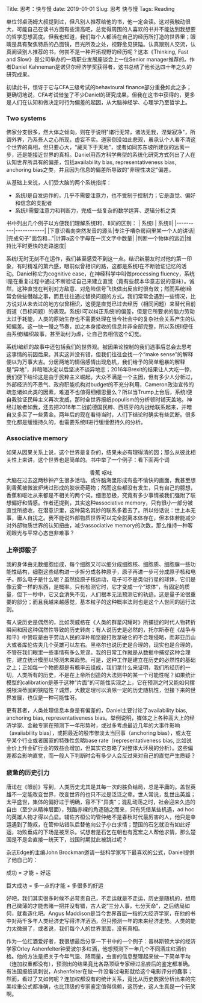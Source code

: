 Title: 思考：快与慢
date: 2019-01-01
Slug: 思考 快与慢
Tags: Reading


单位邻桌汤姆大叔提到过，但凡别人推荐给他的书，他一定会读。这对我触动很大，可能自己在读书方面有些清高吧，总觉得周围的人喜欢的书并不能达到我想要的哲学思想高度。但我也知道，我们每个人都活在自己的经历所打造的世界里；眼睛是具有聚焦特质的凸面镜，目光所及之处，视野愈见狭隘。认真跟别人交流，认真阅读别人推荐的书，何尝不是一种开拓视野的经历呢？这本《Thinking, Fast and Slow》是公司举办的一场职业发展座谈会上一位Senior manager推荐的。作者Daniel Kahneman是诺贝尔经济学奖获得者，这书总结了他长达四十年之久的研究成果。

初读此书，惊讶于它与CFA三级考试的behavioural finance部分重叠如此之多；更确切地说，CFA考试借鉴了不少Daniel的研究成果。但我在这书中获得的，更多是人们在认知和做决定时行为偏差的起因，从大脑神经学、心理学乃至哲学上。

### Two systems
佛家分支很多，然大体之倾向，则在于说明"诸行无常，诸法无我，涅槃寂净"，所谓外界，乃系吾人之心所现，虚妄不实。道家倒没如此悲观，虽承认个人看不清这个世界的真相，但只要心大，“藏天下于天地”，或者如同苏东坡所建议的远离一步，还是能接近世界的真相。Daniel用西方科学典型的系统化研究方式列出了人在认知世界所具有的偏差，包括availability bias, representativeness bias, anchoring bias之类，并且因为信息的偏差所导致的“非理性决定”偏差。

从基础上来说，人们受大脑的两个系统指挥：
* 系统I是自发运作的，几乎不需要注意力，也不受制于控制力；它是直觉、偏好和信念的支配者
* 系统II需要注意力和判断力，完成一些复杂的数学运算、逻辑分析之类 <p>

书中列出几个例子以方便我们理解系统I和、II间的区别：
| 系统I | 系统II|
|----------|------------|
|下意识看向突然发音的源头|专注于嘈杂房间里某一个人的讲话|
|完成句子"面包和..."|计算a这个字母在一页文字中数量|
|判断一个物体的远近|维持比平时更快的走路速度|

系统I无时无刻不在运作，我们甚至感受不到这一点。结识新朋友时对他的第一印象，有时精准的第六感，眼前似曾相识的路，这都是系统I在不断验证记忆的活动。Daniel称它为cognitive ease，在神经科学中叫做processing fluency，系统I是在重复过程中通过不断验证自己来建立直觉（竟有些叔本华意志说的意味）。诚然，这种直觉在判别对方敌意、对危险信号飞快做出反应时很有效；然而系统I经常会做些僭越之事，而且往往通过替换问题的方式。我们常常会遇到一些情况，比方说对从未去过的地方似曾相识，这便是直觉已过去经历（相同问题）来替代目前街道（目标问题）的表现。系统II可以纠正系统I的偏差，但是它所要求的脑力劳动太过于耗能，人类的原始生存也不需要处理在当今社会中的复杂社会关系产生的认知偏差。这一快一慢之节奏，加之本身接收的信息并非全部完整，所以系统II便任由系统I编织故事，甚至助纣为虐，让自己去相信这个幻觉。<p>

系统I编织的故事中还包括我们的世界观。被因果论控制的我们遇事后总会去思考这事情的前因后果。其实这并没有错，但我们往往会找一个“make sense”的解释便以为万事大吉。分居两地的情侣感情出现危机，我们给予的简单粗暴的解释是“异地”，并暗暗决定以后坚决不谈异地恋；2016年Brexit的结果让人大吃一惊，我们便下结论这是由于民粹主义崛起。大众不满是一个主因，但有多少人分析过，外部经济的不景气、政府职能机构对budget的不充分利用，Cameron政治宣传的疏忽诸如此类的因素，难道不也值得细细思量么？所以当Trump上台后，系统I便自我验证民粹主义再次发威，那时全世界报纸populism的分析顿时铺天盖地。神经过敏者如我，还去把2016年二战前德国民粹、西班牙的内战给联系起来，并暗自又多买了一些黄金。两年后的现在看待当时，人们下结论时确实有些武断。很多变化都是缓慢持久的，也需要系统II进行缓慢但持久的分析。<p>

### Associative memory
如果从因果关系上说，这个世界是复杂的，结果未必有理得清的因；那么从彼此相关性上来讲，这个世界也是简单的。书中举了一个例子：看下面两个词
<center>香蕉 呕吐</center>
大脑在过去这两秒钟产生很多活动。或许脑海里形成有些不愉快的画面，我甚至想到香蕉被微波炉烤过形成的胶状奇葩物；然而这些都没有发生，只有自己的臆想，香蕉和呕吐从来都是不相关的两个词。细思恐极，究竟有多少事情被我们强附了联想偏好和情感。作者还提到，其实这种associative memory，只有很小一部分被直觉所接收，在潜意识里，这种莫名其妙的联系多着去了。所以俗话说：世上本无事，庸人自扰之。我不能说外部物质世界可以完全脱离本体存在，但本体若能减少对外部物质世界的认知扭曲，减少associative memory的次数，那么维持一种客观眼光与平常心态岂非难事？<p>

### 上帝掷骰子
我的身体由无数细胞组成，每个细胞又可以细分成细胞核、细胞质、细胞膜一些功能性结构，细胞这些结构进一步拆分成各种原子，原子再进一步可分成原子核和电子。那么电子是什么呢？虽然绕原子核运动，电子可不是类似行星的球体，它们是像云雾一样的东西，是概率。只有检测它时，它才变成一个“球体”，有固定的质量，但下一秒中，它又会消失不见，人们根本无法预测它的轨迹。这是量子论很重要的部分；而且我越来越感觉，基本粒子的这种概率法则也是这个人世间的运行法则。<p>
有人说历史是偶然的，比如茨威格在《人类的群星闪耀时》所捕捉的时代人物转折瞬间和因这种偶然性导致的历史转向；有人说历史是必然的，托尔斯泰在《战争与和平》中赞叹是由于劳动人民的淳朴和坚毅打败拿破仑的不合理侵略，而非亚历山大或者库伦佐夫几个英雄可以左右。黑格尔也说历史是合理的，现实也是合理的，不管在我们眼里一些事情有多么荒谬。我的日常工作就是从数据中捕捉这种合理性，建立统计模型以预测未来趋势。可是，这种工作是建立在历史的必然性的基础之上；正如每一个物质都是有概率云组成，我们拿什么来证明，我们所经历的一切，人类所有的历史，不是在上帝所创造的大法则中的某一个可能性呢？如果统计模型的calibration是基于这种“片面”的可能性实现之上，它在预测之时又能如何摆脱根深蒂固的狭隘性？诚然，大数定理可以消除一定的历史随机性，但接下来的世界发展，也仅是一种可能性呀。<p>
更有甚者，人类处理信息本身是有偏差的，Daniel主要讨论了availability bias, anchoring bias, representativeness bias。举例说明，媒体之上各种高大上的经济学家、金融专家在预测下一年形势时，或过多考虑最近几年的大事件影响（avaiiability bias），或把最近的股市惨淡太当回事（anchoring bias），或太在乎某个行业或者国家的特殊性忽略base rate（representativeness bias, 比如说金价上升金矿行业的效益会增加，但其实它忽略了对整体大环境的分析）。这些偏差都会影响直觉，而一般人下判断时会有多少人会反过来对自己的直觉产生质疑？<p>

### 疲惫的历史引力
唐诺在《眼前》写到，人类历史尤其是其每一次的胜负结局，总是平庸的。盖世英雄不一定能改变世界，改变世界的也只不过是泛泛之辈。世人常说，乱世出英雄；太平盛世，集体的偏好过于明确，容不下"异类"；混乱动荡之时，社会迎来久违的自由（至少从精神层面），残酷赤裸的角逐随之而来，只有凭借某些机遇，ad hoc的英雄人物才得以凸显。辅佐齐桓公的管仲绝不是春秋时代最厉害的人，他只是幸运遇到了鲍叔，在管仲站错队后替他向公子小白求情；楚国的石乞就没有如此好运，功败垂成的下场是被烹杀。试想若是石乞在朝也有宽宏之人帮他求情，那么楚国是不是会直接一统天下，战国时期就此被跳过呢？<p>
杂志Edge的主编John Brockman邀请一些科学家写下最喜欢的公式，Daniel提供了他自己的：
<p align="left"> 成功 = 才能 + 好运</p>
<p align="left"> 巨大成功 = 多一点的才能 + 多很多的好运</p>
好吧，我们其实很多时候不必苛责自己，不走运就是不走运，历史是随机的，想用自己微薄的才能去赌一把并没有错，古人说“三分人事，七分天命”，之后结局如何，就看造化吧。Angus Maddison是当今世界首屈一指的大经济学家，在他的书中对两千多年人类经济史写得洋洋洒洒，但只预测一年的未来经济走势。人类的能力太微弱了，或者说，我们每个人的世界里面，没有真相。<p>

作为一位红酒爱好者，我很想最后分享一下书中的一个例子：普林斯顿大学的经济学家Orley Ashenfelter钟爱波尔多红酒，他想预测下一年几个不同酒庄红酒价格。他的方法是把关于今年气温、降雨量，虫害的信息整理起来做一下简单平均（连加权重都没有），预测出的结果竟比各路顶级专家经过品尝后的鉴定都准确。有法国报纸讽刺说，Ashenfelter在做一件没看过电影就给这个电影评分的蠢事；然而，看过了又如何呢？连加权都没有的统计关系，竟比从历史数据分析出来的完美权重公式都准确，也比顶级的专家鉴定值得信赖，这历史，这人生真是一个玩笑啊。


